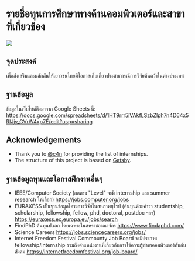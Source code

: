 # รายชื่อทุนการศึกษาทางด้านคอมพิวเตอร์และสาขาที่เกี่ยวข้อง
[![](https://travis-ci.org/codeforthailand/study-abroad.svg?branch=master)](https://travis-ci.org/codeforthailand/study-abroad)

## จุดประสงค์
เพื่อส่งเสริมและผลักดันให้เยาวชนไทยมีโอกาสเก็บเกี่ยวประสบการณ์การวิจัยค้นคว้าในต่างประเทศ

## ฐานข้อมูล
ข้อมูลในเว็บไซต์ดึงมาจาก Google Sheets นี้: https://docs.google.com/spreadsheets/d/1HT9rrr5iVAkfLSzbZlph7n4D64x5RlJjv_GVrW4xp7E/edit?usp=sharing

## Acknowledgements
- Thank you to [@c4n][can] for providing the list of internships.
- The structure of this project is based on [Gatsby][gatsby].

[gatsby]: https://www.gatsbyjs.org
[can]: https://github.com/c4n

## ฐานข้อมูลทุนและโอกาสฝึกงานอื่นๆ
- IEEE/Computer Society (กดตรง "Level" จะมี internship และ summer research ให้เลือก) https://jobs.computer.org/jobs
- EURAXESS เป็นฐานข้อมูลโครงการวิจัยในสหภาพยุโรป (ค้นทุนด้วยคำว่า studentship, scholarship, fellowship, fellow, phd, doctoral, postdoc ฯลฯ) https://euraxess.ec.europa.eu/jobs/search
- FindPhD ค้นทุนป.เอก โดยเฉพาะในสหราชอาณาจักร https://www.findaphd.com/
- Science Careers https://jobs.sciencecareers.org/jobs/
- Internet Freedom Festival Commounty Job Board  จะมีประกาศ fellowship/internship รวมถึงตำแหน่งงานที่เกี่ยวกับการใช้ความรู้สาขาคอมพิวเตอร์กับกับสังคม https://internetfreedomfestival.org/job-board/
